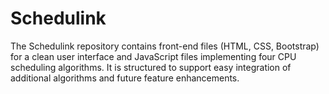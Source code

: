# Schedulink
The Schedulink repository contains front-end files (HTML, CSS, Bootstrap) for a clean user interface and JavaScript files implementing four CPU scheduling algorithms. It is structured to support easy integration of additional algorithms and future feature enhancements.
